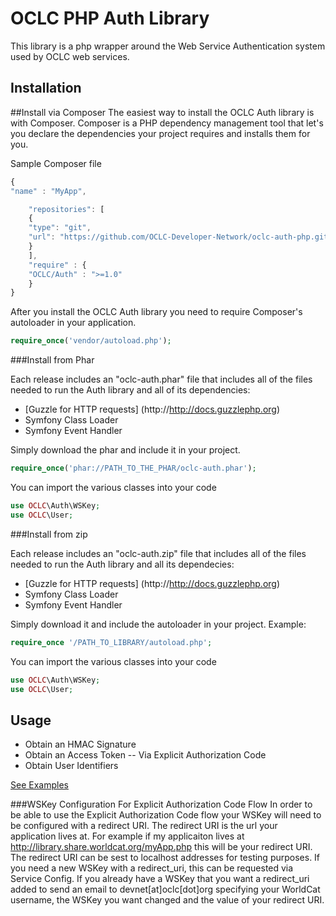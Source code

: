OCLC PHP Auth Library
=============
This library is a php wrapper around the Web Service Authentication system used by OCLC web services. 

## Installation

##Install via Composer
The easiest way to install the OCLC Auth library is with Composer. Composer is a PHP dependency management tool that let's you declare the dependencies your project requires and installs them for you.

Sample Composer file

```javascript
{
"name" : "MyApp",

	"repositories": [
	{
	"type": "git",
	"url": "https://github.com/OCLC-Developer-Network/oclc-auth-php.git"
	}
	],
	"require" : {
	"OCLC/Auth" : ">=1.0"
	}
}
```

After you install the OCLC Auth library you need to require Composer's autoloader in your application.
```php
require_once('vendor/autoload.php');
```


###Install from Phar

Each release includes an "oclc-auth.phar" file that includes all of the files needed to run the Auth library and all of its dependencies:
- [Guzzle for HTTP requests] (http://http://docs.guzzlephp.org)
- Symfony Class Loader
- Symfony Event Handler

Simply download the phar and include it in your project.
```php
require_once('phar://PATH_TO_THE_PHAR/oclc-auth.phar');
```
You can import the various classes into your code

```php
use OCLC\Auth\WSKey;
use OCLC\User;
```

###Install from zip

Each release includes an "oclc-auth.zip" file that includes all of the files needed to run the Auth library and all its dependecies:
- [Guzzle for HTTP requests] (http://http://docs.guzzlephp.org)
- Symfony Class Loader
- Symfony Event Handler

Simply download it and include the autoloader in your project.
Example:

```php
require_once '/PATH_TO_LIBRARY/autoload.php';

```

You can import the various classes into your code

```php
use OCLC\Auth\WSKey;
use OCLC\User;
```

## Usage
- Obtain an HMAC Signature
- Obtain an Access Token
-- Via Explicit Authorization Code
- Obtain User Identifiers

[See Examples](https://github.com/OCLC-Developer-Network/oclc-auth-php/blob/master/docs/example.rst)

###WSKey Configuration For Explicit Authorization Code Flow
In order to be able to use the Explicit Authorization Code flow your WSKey will need to be configured with a redirect URI. The redirect URI is the url your application lives at.
For example if my applicaiton lives at http://library.share.worldcat.org/myApp.php this will be your redirect URI. The redirect URI can be sest to localhost addresses for testing purposes.
If you need a new WSKey with a redirect_uri, this can be requested via Service Config.
If you already have a WSKey that you want a redirect_uri added to send an email to devnet[at]oclc[dot]org specifying your WorldCat username, the WSKey you want changed and the value of your redirect URI.